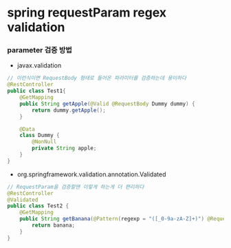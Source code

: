# spring requestParam regex validation

### parameter 검증 방법
- javax.validation

```java
// 이런식이면 RequestBody 형태로 들어온 파라미터를 검증하는데 용이하다
@RestController
public class Test1{
    @GetMapping
    public String getApple(@Valid @RequestBody Dummy dummy) {
        return dummy.getApple();
    }

    @Data
    class Dummy {
        @NonNull
        private String apple;
    }
}
```

- org.springframework.validation.annotation.Validated

```java
// RequestParam을 검증할땐 이렇게 하는게 더 편리하다 
@RestController
@Validated
public class Test2 {
    @GetMapping
    public String getBanana(@Pattern(regexp = "([_0-9a-zA-Z]+)") @RequestParam String banana) {
        return banana;
    }
}
```


   
